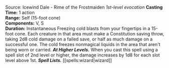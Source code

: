 Source: Icewind Dale - Rime of the Frostmaiden
*1st-level evocation*
**Casting Time:** 1 action  
**Range:** Self (15-foot cone)  
**Components:** V, S  
**Duration:** Instantaneous
Freezing cold blasts from your fingertips in a 15-foot cone. Each creature in that area must make a Constitution saving throw, taking 2d8 cold damage on a failed save, or half as much damage on a successful one.
The cold freezes nonmagical liquids in the area that aren't being worn or carried.
***At Higher Levels.*** When you cast this spell using a spell slot of 2nd level or higher, the damage increases by 1d8 for each slot level above 1st.
***Spell Lists.*** [[spells:wizard|wizard]]